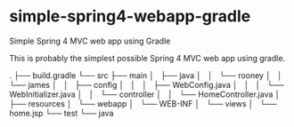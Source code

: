 simple-spring4-webapp-gradle
============================

Simple Spring 4 MVC web app using Gradle

This is probably the simplest possible Spring 4 MVC web app using gradle.

.
├── build.gradle
└── src 
    ├── main
    │   ├── java
    │   │   └── rooney
    │   │       └── james
    │   │           ├── config
    │   │           │   ├── WebConfig.java
    │   │           │   └── WebInitializer.java
    │   │           └── controller
    │   │               └── HomeController.java
    │   ├── resources
    │   └── webapp
    │       └── WEB-INF
    │           └── views
    │               └── home.jsp
    └── test
        └── java

